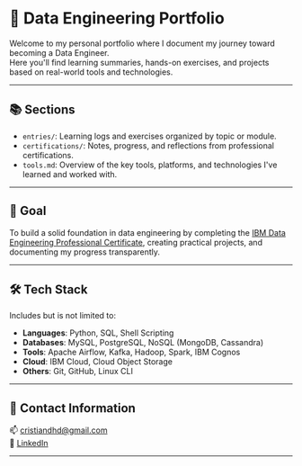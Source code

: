 # 🧠 Data Engineering Portfolio

Welcome to my personal portfolio where I document my journey toward becoming a Data Engineer.  
Here you'll find learning summaries, hands-on exercises, and projects based on real-world tools and technologies.

---

## 📚 Sections

- `entries/`: Learning logs and exercises organized by topic or module.
- `certifications/`: Notes, progress, and reflections from professional certifications.
- `tools.md`: Overview of the key tools, platforms, and technologies I've learned and worked with.

---

## 🎯 Goal

To build a solid foundation in data engineering by completing the [IBM Data Engineering Professional Certificate](https://www.coursera.org/professional-certificates/ibm-data-engineer), creating practical projects, and documenting my progress transparently.

---

## 🛠 Tech Stack

Includes but is not limited to:

- **Languages**: Python, SQL, Shell Scripting  
- **Databases**: MySQL, PostgreSQL, NoSQL (MongoDB, Cassandra)  
- **Tools**: Apache Airflow, Kafka, Hadoop, Spark, IBM Cognos  
- **Cloud**: IBM Cloud, Cloud Object Storage  
- **Others**: Git, GitHub, Linux CLI

---

## 📌 Contact Information

📫 cristiandhd@gmail.com  
🔗 [LinkedIn](https://www.linkedin.com/in/cristian-hernandez-diaz/)

---
